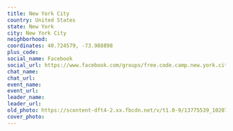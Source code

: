```yaml
---
title: New York City
country: United States
state: New York
city: New York City
neighborhood: 
coordinates: 40.724579, -73.988898
plus_code:
social_name: Facebook
social_url: https://www.facebook.com/groups/free.code.camp.new.york.city
chat_name:
chat_url:
event_name:
event_url:
leader_name:
leader_url:
old_photo: https://scontent-dft4-2.xx.fbcdn.net/v/t1.0-9/13775539_10207371570352541_4107239374987385144_n.jpg?oh=5e7cc384dbc78b97ac0730519f8c46ae&oe=598FAF45
cover_photo:
---
```

